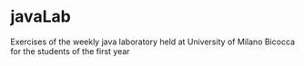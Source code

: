 # javaLab
Exercises of the weekly java laboratory held at University of Milano Bicocca for the students of the first year
